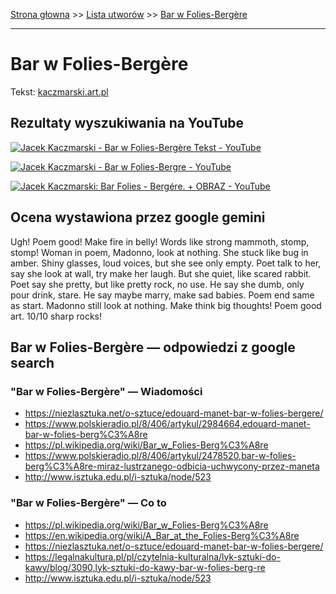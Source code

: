 [Strona głowna](../index.md) >> [Lista utworów](../list.md) >> [Bar w Folies-Bergère](72.md)

---

# Bar w Folies-Bergère

Tekst: [kaczmarski.art.pl](https://www.kaczmarski.art.pl/tworczosc/wiersze/bar-w-folies-bergere/)

## Rezultaty wyszukiwania na YouTube

[![Jacek Kaczmarski - Bar w Folies-Bergère  Tekst - YouTube](http://img.youtube.com/vi/5wxePVOLqdI/0.jpg)](https://www.youtube.com/watch?v=5wxePVOLqdI "Jacek Kaczmarski - Bar w Folies-Bergère  Tekst - YouTube")

[![Jacek Kaczmarski - Bar w Folies-Bergre - YouTube](http://img.youtube.com/vi/m2QSXN-lpJU/0.jpg)](https://www.youtube.com/watch?v=m2QSXN-lpJU "Jacek Kaczmarski - Bar w Folies-Bergre - YouTube")

[![Jacek Kaczmarski: Bar Folies - Bergére. + OBRAZ - YouTube](http://img.youtube.com/vi/lQq63h5eyL8/0.jpg)](https://www.youtube.com/watch?v=lQq63h5eyL8 "Jacek Kaczmarski: Bar Folies - Bergére. + OBRAZ - YouTube")

## Ocena wystawiona przez google gemini

Ugh! Poem good! Make fire in belly! Words like strong mammoth, stomp, stomp! Woman in poem, Madonno, look at nothing. She stuck like bug in amber. Shiny glasses, loud voices, but she see only empty. Poet talk to her, say she look at wall, try make her laugh. But she quiet, like scared rabbit. Poet say she pretty, but like pretty rock, no use. He say she dumb, only pour drink, stare. He say maybe marry, make sad babies. Poem end same as start. Madonno still look at nothing. Make think big thoughts! Poem good art. 10/10 sharp rocks! 


## Bar w Folies-Bergère — odpowiedzi z google search

### "Bar w Folies-Bergère" — Wiadomości

 - <https://niezlasztuka.net/o-sztuce/edouard-manet-bar-w-folies-bergere/>
 - <https://www.polskieradio.pl/8/406/artykul/2984664,edouard-manet-bar-w-folies-berg%C3%A8re>
 - <https://pl.wikipedia.org/wiki/Bar_w_Folies-Berg%C3%A8re>
 - <https://www.polskieradio.pl/8/406/artykul/2478520,bar-w-folies-berg%C3%A8re-miraz-lustrzanego-odbicia-uchwycony-przez-maneta>
 - <http://www.isztuka.edu.pl/i-sztuka/node/523>

### "Bar w Folies-Bergère" — Co to

 - <https://pl.wikipedia.org/wiki/Bar_w_Folies-Berg%C3%A8re>
 - <https://en.wikipedia.org/wiki/A_Bar_at_the_Folies-Berg%C3%A8re>
 - <https://niezlasztuka.net/o-sztuce/edouard-manet-bar-w-folies-bergere/>
 - <https://legalnakultura.pl/pl/czytelnia-kulturalna/lyk-sztuki-do-kawy/blog/3090,lyk-sztuki-do-kawy-bar-w-folies-berg-re>
 - <http://www.isztuka.edu.pl/i-sztuka/node/523>

